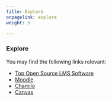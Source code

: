 ```yaml
---
title: Explore
onpagelink: explore
weight: 5

---
```


### **Explore**

You may find the following links relevant:

- [Top Open Source LMS Software](https://products.containerize.com/lms/)
- [Moodle](https://products.containerize.com/lms/moodle/)
- [Chamilo](https://products.containerize.com/lms/chamilo/)
- [Canvas](https://products.containerize.com/lms/canvas/)
 